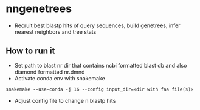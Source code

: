 # nngenetrees
* Recruit best blastp hits of query sequences, build genetrees, infer nearest neighbors and tree stats

## How to run it
* Set path to blast nr dir that contains ncbi formatted blast db and also diamond formatted nr.dmnd
* Activate conda env with snakemake
```
snakemake --use-conda -j 16 --config input_dir=<dir with faa file(s)>
```
* Adjust config file to change n blastp hits
